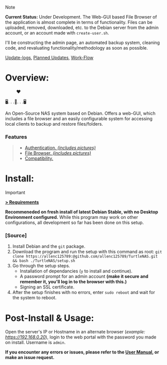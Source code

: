 > [!NOTE]
> **Current Status:** Under Development. The Web-GUI based File Browser of the application is almost complete in terms of functionality. Files can be uploaded, removed, downloaded, etc. to the Debian server from the admin account, or an account made with `create-user.sh`.
>
> I'll be constructing the admin page, an automated backup system, cleaning code, and revaluating functionality/methodology as soon as possible.
>
[Update-logs](https://github.com/allenc125789/TurtleNAS/tree/main/docs/update-logs),
[Planned Updates](https://github.com/allenc125789/TurtleNAS/blob/main/docs/update-logs/Planned-Updates.md),
[Work-Flow](https://github.com/allenc125789/TurtleNAS/blob/main/docs/images/project-tracking/TurtleNAS-FlowChart.png)


# Overview:


&nbsp;&nbsp;&nbsp;&nbsp;&nbsp;&nbsp;&nbsp;&nbsp; ❤

:desktop_computer:. . .:turtle:. . .:desktop_computer:

An Open-Source NAS system based on Debian. Offers a web-GUI, which includes a file browser and an easily configurable system for accessing local clients to backup and restore files/folders.

### Features
>   + [Authentication. *(includes pictures)*](https://github.com/allenc125789/TurtleNAS/blob/main/docs/features/authentication.md)
>   + [File Browser. *(includes pictures)*](https://github.com/allenc125789/TurtleNAS/blob/main/docs/features/file-browser.md)
>   + [Compatibility.](https://github.com/allenc125789/TurtleNAS/blob/main/docs/features/compatibility.md)

# Install:
> [!IMPORTANT]
> **[> Requirements](https://github.com/allenc125789/TurtleNAS/blob/main/docs/requirements.md)**
>
> **Recommeneded on fresh install of latest Debian Stable, with no Desktop Environment configured.** While this program may work on other configurations, all development so far has been done on this setup.
>

### [Source]
  1) Install Debian and the `git` package.
  2) Download the program and run the setup with this command as root: `git clone https://allenc125789:@github.com/allenc125789/TurtleNAS.git && bash ./TurtleNAS/setup.sh`
  3) Go through the setup steps.
     + Installation of dependancies (`y` to install and continue).
     + A password prompt for an admin account **(make it secure and remember it, you'll log in to the browser with this.)**
     + Signing an SSL certificate.
  4) After the setup finishes with no errors, enter `sudo reboot` and wait for the system to reboot.

# Post-Install & Usage:

Open the server's IP or Hostname in an alternate browser (*example: https://192.168.0.20*), login to the web portal with the password you made on install. Username is `admin`.

**If you encounter any errors or issues, please refer to the [User Manual](https://github.com/allenc125789/TurtleNAS/blob/main/extra/User-Manual.md), or make an issue request.**


